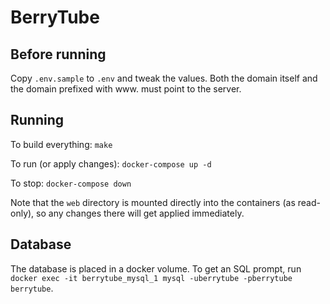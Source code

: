 BerryTube
=========

Before running
--------------

Copy `.env.sample` to `.env` and tweak the values. Both the domain itself and the domain prefixed with www. must point to the server.


Running
-------

To build everything: `make`

To run (or apply changes): `docker-compose up -d`

To stop: `docker-compose down`

Note that the `web` directory is mounted directly into the containers (as read-only), so any changes there will get applied immediately.


Database
--------

The database is placed in a docker volume. To get an SQL prompt, run `docker exec -it berrytube_mysql_1 mysql -uberrytube -pberrytube berrytube`.
